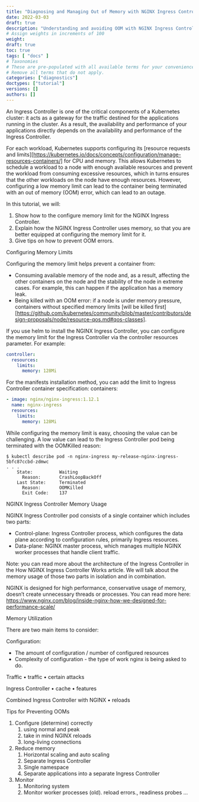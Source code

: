 ```yaml
---
title: "Diagnosing and Managing Out of Memory with NGINX Ingress Controller"
date: 2022-03-03
draft: true
description: "Understanding and avoiding OOM with NGINX Ingress Controller"
# Assign weights in increments of 100
weight: 
draft: true
toc: true
tags: [ "docs" ]
# Taxonomies
# These are pre-populated with all available terms for your convenience.
# Remove all terms that do not apply.
categories: ["diagnostics"]
doctypes: ["tutorial"]
versions: []
authors: []
---
```


An Ingress Controller is one of the critical components of a Kubernetes cluster: it acts as a gateway for the traffic destined for the applications running in the cluster. As a result, the availability and performance of your applications directly depends on the availability and performance of the Ingress Controller.

For each workload, Kubernetes supports configuring its [resource requests and limits][https://kubernetes.io/docs/concepts/configuration/manage-resources-containers/] for CPU and memory. This allows Kubernetes to schedule a workload to a node with enough available resources and prevent the workload from consuming excessive resources, which in turns ensures that the other workloads on the node have enough resources. However, configuring a low memory limit can lead to the container being terminated with an out of memory (OOM) error, which can lead to an outage.

In this tutorial, we will:

1. Show how to the configure memory limit for the NGINX Ingress Controller.
2. Explain how the NGINX Ingress Controller uses memory, so that you are better equipped at configuring the memory limit for it.
3. Give tips on how to prevent OOM errors.

Configuring Memory Limits

Configuring the memory limit helps prevent a container from:

* Consuming available memory of the node and, as a result, affecting the other containers on the node and the stability of the node in extreme cases. For example, this can happen if the application has a memory leak. 
* Being killed with an OOM error: if a node is under memory pressure, containers without specified memory limits [will be killed first][https://github.com/kubernetes/community/blob/master/contributors/design-proposals/node/resource-qos.md#qos-classes].

If you use helm to install the NGINX Ingress Controller, you can configure the memory limit for the Ingress Controller via the controller resources parameter. For example:

```yaml
controller:
  resources:
    limits:
      memory: 128Mi
```

For the manifests installation method, you can add the limit to Ingress Controller container specification:
containers:

```yaml
- image: nginx/nginx-ingress:1.12.1
  name: nginx-ingress
  resources:
    limits:
      memory: 128Mi
```

While configuring the memory limit is easy, choosing the value can be challenging. A low value can lead to the Ingress Controller pod being terminated with the OOMKilled reason:

```text
$ kubectl describe pod -n nginx-ingress my-release-nginx-ingress-5bfc87ccbd-zdmwc
. . .
    State:          Waiting
      Reason:       CrashLoopBackOff
    Last State:     Terminated
      Reason:       OOMKilled
      Exit Code:    137
```

NGINX Ingress Controller Memory Usage

NGINX Ingress Controller pod consists of a single container which includes two parts:

* Control-plane: Ingress Controller process, which configures the data plane according to configuration rules, primarily Ingress resources.
* Data-plane: NGINX master process, which manages multiple NGINX worker processes that handle client traffic.

Note: you can read more about the architecture of the Ingress Controller in the How NGINX Ingress Controller Works article.
We will talk about the memory usage of those two parts in isolation and in combination.

NGINX is designed for high performance, conservative usage of memory, doesn’t create unnecessary threads or processes.  You can read more here: 
https://www.nginx.com/blog/inside-nginx-how-we-designed-for-performance-scale/ 

Memory Utilization

There are two main items to consider:

Configuration:

* The amount of configuration / number of configured resources
* Complexity of configuration - the type of work nginx is being asked to do.

Traffic
• traffic
• certain attacks

Ingress Controller
• cache
• features

Combined Ingress Controller with NGINX
• reloads

Tips for Preventing OOMs

1. Configure (determine) correctly
   1. using normal and peak
   2. take in mind NGINX reloads
   3. long-living connections
2. Reduce memory
   1. Horizontal scaling and auto scaling
   2. Separate Ingress Controller
   3. Single namespace
   4. Separate applications into a separate Ingress Controller
3. Monitor
   1. Monitoring system
   2. Monitor worker processes (old). reload errors., readiness probes … 
